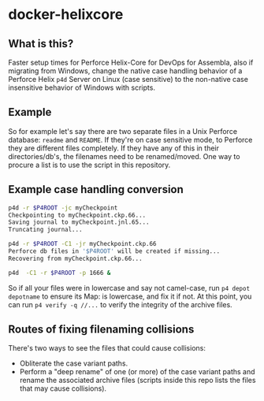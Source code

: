 # docker-helixcore

## What is this?

Faster setup times for Perforce Helix-Core for DevOps for Assembla, also if migrating from Windows, change the native case handling behavior of a Perforce Helix `p4d` Server on Linux (case sensitive) to the non-native case insensitive behavior of Windows with scripts. 

## Example

So for example let's say there are two separate files in a Unix Perforce database: `readme` and `README`. If they're on case sensitive mode, to Perforce they are different files completely. If they have any of this in their directories/db's, the filenames need to be renamed/moved. One way to procure a list is to use the script in this repository.

## Example case handling conversion

```bash 
p4d -r $P4ROOT -jc myCheckpoint
Checkpointing to myCheckpoint.ckp.66...
Saving journal to myCheckpoint.jnl.65...
Truncating journal...

p4d -r $P4ROOT -C1 -jr myCheckpoint.ckp.66
Perforce db files in '$P4ROOT' will be created if missing...
Recovering from myCheckpoint.ckp.66...

p4d  -C1 -r $P4ROOT -p 1666 &
```
So if all your files were in lowercase and say not camel-case, run `p4 depot depotname` to ensure its Map: is lowercase, and fix it if not. At this point, you can run `p4 verify -q //...` to verify the integrity of the archive files.

## Routes of fixing filenaming collisions

There's two ways to see the files that could cause collisions:

* Obliterate the case variant paths.
* Perform a "deep rename"  of one (or more) of the case variant paths and rename the associated archive files (scripts inside this repo lists the files that may cause collisions). 

